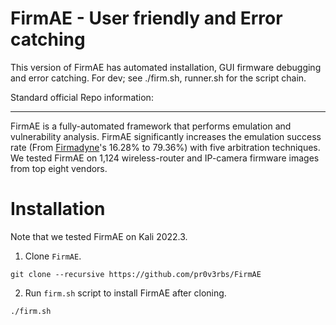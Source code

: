 # FirmAE - User friendly and Error catching
This version of FirmAE has automated installation, GUI firmware debugging and error catching. 
For dev; see ./firm.sh, runner.sh for the script chain.


Standard official Repo information:
_____________________________________________________________________________________________________________
FirmAE is a fully-automated framework that performs emulation and vulnerability analysis. FirmAE significantly increases the emulation success rate (From [Firmadyne](https://github.com/firmadyne/firmadyne)'s 16.28% to 79.36%) with five arbitration techniques. We tested FirmAE on 1,124 wireless-router and IP-camera firmware images from top eight vendors.

# Installation

Note that we tested FirmAE on Kali 2022.3.

1. Clone `FirmAE`.
```console
git clone --recursive https://github.com/pr0v3rbs/FirmAE
```

2. Run `firm.sh` script to install FirmAE after cloning.
```console
./firm.sh
```


